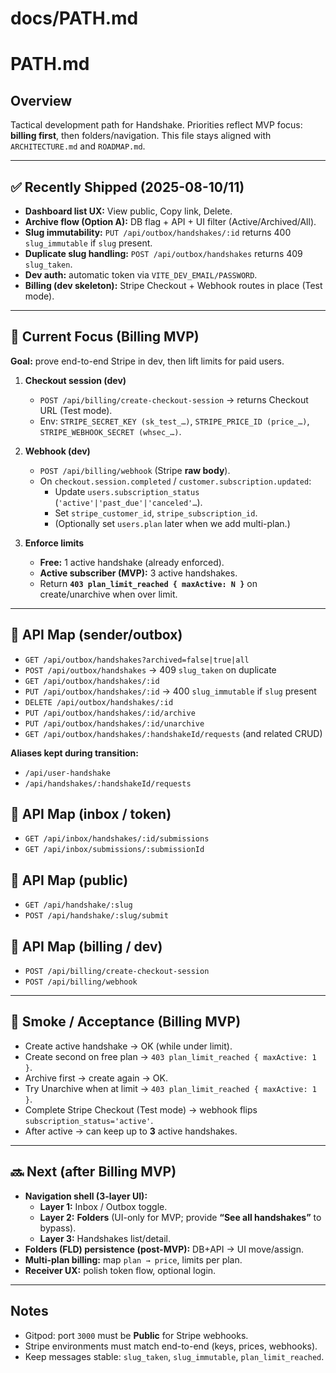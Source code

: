 # docs/PATH.md

# PATH.md

## Overview

Tactical development path for Handshake. Priorities reflect MVP focus: **billing first**, then folders/navigation. This file stays aligned with `ARCHITECTURE.md` and `ROADMAP.md`.

---

## ✅ Recently Shipped (2025-08-10/11)

- **Dashboard list UX:** View public, Copy link, Delete.
- **Archive flow (Option A):** DB flag + API + UI filter (Active/Archived/All).
- **Slug immutability:** `PUT /api/outbox/handshakes/:id` returns 400 `slug_immutable` if `slug` present.
- **Duplicate slug handling:** `POST /api/outbox/handshakes` returns 409 `slug_taken`.
- **Dev auth:** automatic token via `VITE_DEV_EMAIL/PASSWORD`.
- **Billing (dev skeleton):** Stripe Checkout + Webhook routes in place (Test mode).

---

## 🎯 Current Focus (Billing MVP)

**Goal:** prove end-to-end Stripe in dev, then lift limits for paid users.

1. **Checkout session (dev)**
   - `POST /api/billing/create-checkout-session` → returns Checkout URL (Test mode).
   - Env: `STRIPE_SECRET_KEY (sk_test_…)`, `STRIPE_PRICE_ID (price_…)`, `STRIPE_WEBHOOK_SECRET (whsec_…)`.

2. **Webhook (dev)**
   - `POST /api/billing/webhook` (Stripe **raw body**).
   - On `checkout.session.completed` / `customer.subscription.updated`:
     - Update `users.subscription_status` (`'active'|'past_due'|'canceled'…`).
     - Set `stripe_customer_id`, `stripe_subscription_id`.
     - (Optionally set `users.plan` later when we add multi-plan.)

3. **Enforce limits**
   - **Free:** 1 active handshake (already enforced).
   - **Active subscriber (MVP):** 3 active handshakes.
   - Return **`403 plan_limit_reached { maxActive: N }`** on create/unarchive when over limit.

---

## 📌 API Map (sender/outbox)

- `GET /api/outbox/handshakes?archived=false|true|all`
- `POST /api/outbox/handshakes` → 409 `slug_taken` on duplicate
- `GET /api/outbox/handshakes/:id`
- `PUT /api/outbox/handshakes/:id` → 400 `slug_immutable` if `slug` present
- `DELETE /api/outbox/handshakes/:id`
- `PUT /api/outbox/handshakes/:id/archive`
- `PUT /api/outbox/handshakes/:id/unarchive`
- `GET /api/outbox/handshakes/:handshakeId/requests` (and related CRUD)

**Aliases kept during transition:**

- `/api/user-handshake`
- `/api/handshakes/:handshakeId/requests`

## 📌 API Map (inbox / token)

- `GET /api/inbox/handshakes/:id/submissions`
- `GET /api/inbox/submissions/:submissionId`

## 📌 API Map (public)

- `GET /api/handshake/:slug`
- `POST /api/handshake/:slug/submit`

## 📌 API Map (billing / dev)

- `POST /api/billing/create-checkout-session`
- `POST /api/billing/webhook`

---

## 🧪 Smoke / Acceptance (Billing MVP)

- Create active handshake → OK (while under limit).
- Create second on free plan → `403 plan_limit_reached { maxActive: 1 }`.
- Archive first → create again → OK.
- Try Unarchive when at limit → `403 plan_limit_reached { maxActive: 1 }`.
- Complete Stripe Checkout (Test mode) → webhook flips `subscription_status='active'`.
- After active → can keep up to **3** active handshakes.

---

## 🔜 Next (after Billing MVP)

- **Navigation shell (3-layer UI):**
  - **Layer 1:** Inbox / Outbox toggle.
  - **Layer 2:** **Folders** (UI-only for MVP; provide **“See all handshakes”** to bypass).
  - **Layer 3:** Handshakes list/detail.
- **Folders (FLD) persistence (post-MVP):** DB+API → UI move/assign.
- **Multi-plan billing:** map `plan → price`, limits per plan.
- **Receiver UX:** polish token flow, optional login.

---

## Notes

- Gitpod: port `3000` must be **Public** for Stripe webhooks.
- Stripe environments must match end-to-end (keys, prices, webhooks).
- Keep messages stable: `slug_taken`, `slug_immutable`, `plan_limit_reached`.

